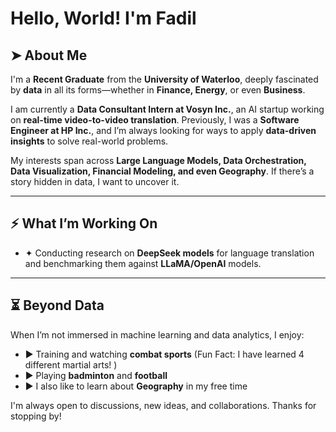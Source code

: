 # Hello, World! I'm Fadil  

## ➤ About Me  
I'm a **Recent Graduate** from the **University of Waterloo**, deeply fascinated by **data** in all its forms—whether in **Finance, Energy**, or even **Business**.  

I am currently a **Data Consultant Intern at Vosyn Inc.**, an AI startup working on **real-time video-to-video translation**. Previously, I was a **Software Engineer at HP Inc.**, and I’m always looking for ways to apply **data-driven insights** to solve real-world problems.  

My interests span across **Large Language Models, Data Orchestration, Data Visualization, Financial Modeling, and even Geography**. If there’s a story hidden in data, I want to uncover it.  

---

## ⚡ What I’m Working On  
- ✦ Conducting research on **DeepSeek models** for language translation and benchmarking them against **LLaMA/OpenAI** models. 

---


## ⏳ Beyond Data  
When I’m not immersed in machine learning and data analytics, I enjoy:  
- ► Training and watching **combat sports**  (Fun Fact: I have learned 4 different martial arts! )
- ► Playing **badminton** and **football**  
- ► I also like to learn about **Geography** in my free time

I'm always open to discussions, new ideas, and collaborations. Thanks for stopping by!
